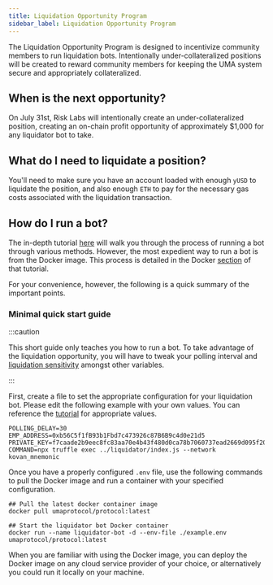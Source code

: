 ```yaml
---
title: Liquidation Opportunity Program
sidebar_label: Liquidation Opportunity Program
---
```


The Liquidation Opportunity Program is designed to incentivize community members
to run liquidation bots. Intentionally under-collateralized positions will be
created to reward community members for keeping the UMA system secure and
appropriately collateralized.

## When is the next opportunity?

On July 31st, Risk Labs will intentionally create an under-collateralized
position, creating an on-chain profit opportunity of approximately $1,000 for
any liquidator bot to take.

## What do I need to liquidate a position?

You'll need to make sure you have an account loaded with enough `yUSD` to
liquidate the position, and also enough `ETH` to pay for the necessary gas costs
associated with the liquidation transaction.

## How do I run a bot?

The in-depth tutorial [here](tutorials/bots.md) will walk you through the
process of running a bot through various methods. However, the most expedient
way to run a bot is from the Docker image. This process is detailed in the
Docker [section](tutorials/bots.md#running-the-bots-locally-with-docker) of that
tutorial.

For your convenience, however, the following is a quick summary of the important
points.

### Minimal quick start guide

:::caution

This short guide only teaches you how to run a bot. To take advantage of the
liquidation opportunity, you will have to tweak your polling interval and
[liquidation sensitivity](tutorials/bots.md#specifying-liquidation-sensitivity-parameters)
amongst other variables.

:::

First, create a file to set the appropriate configuration for your liquidation
bot. Please edit the following example with your own values. You can reference
the [tutorial](tutorials/bots.md) for appropriate values.

```shell title="example.env"
POLLING_DELAY=30
EMP_ADDRESS=0xb56C5f1fB93b1Fbd7c473926c87B6B9c4d0e21d5
PRIVATE_KEY=f7caade2b9eec8fc83aa70e4b43f480d0ca78b7060737ead2669d095f2035323
COMMAND=npx truffle exec ../liquidator/index.js --network kovan_mnemonic
```

Once you have a properly configured `.env` file, use the following commands to
pull the Docker image and run a container with your specified configuration.

```shell
## Pull the latest docker container image
docker pull umaprotocol/protocol:latest

## Start the liquidator bot Docker container
docker run --name liquidator-bot -d --env-file ./example.env umaprotocol/protocol:latest
```

When you are familiar with using the Docker image, you can deploy the Docker
image on any cloud service provider of your choice, or alternatively you could
run it locally on your machine.
